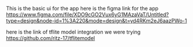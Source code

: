 This is the basic ui for the app here is the figma link for the app 
https://www.figma.com/file/XDO9cGO2Vux6yG1MAzaVaT/Untitled?type=design&node-id=1%3A220&mode=design&t=yd4RKm2eJ6aazPWo-1

here is the link of tflite model integration we were trying 
https://github.com/ritz-17/tflitemodel
